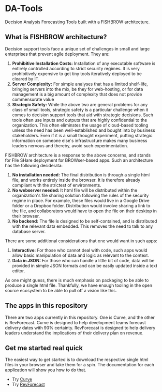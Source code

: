 # DA-Tools
Decision Analysis Forecasting Tools built with a FISHBROW architecture.

## What is FISHBROW architecture?
Decision support tools face a unique set of challenges in small and large enterprises that prevent agile deployment. They are:
 1. **Prohibitive Installation Costs:** Installation of any executable software is entirely controlled according to strict security regimes. It is very prohibitively expensive to get tiny tools iteratively deployed to be cleared by IT. 
 2. **Server Complexity:** For simple analyses that has a limited shelf-life, bringing servers into the mix, be they for web-hosting, or for data management is a big amount of complexity that does not provide commensurate value
 3. **Strategic Safety:** While the above two are general problems for any class of small tools, strategic safety is a particular challenge when it comes to decision support tools that aid with strategic decisions. Such tools often use inputs and outputs that are highly confidential to the organization. This often eliminates the usage of cloud-based tooling unless the need has been well-established and bought into by business stakeholders. Even if it is a small thought experiment, putting strategic information on someone else's infrastructure makes many business leaders nervous and thereby, avoid such experimentation.
 
 FISHBROW architecture is a response to the above concerns, and stands for FIle SHare deployment for BROWser-based apps. Such an architecture has the following desiderata:
 1. **No installation needed:** The final distribution is through a single html file, and works entirely inside the browser. It is therefore already compliant with the strictest of environments.
 2. **No webserver needed:** It html file will be distributed within the organization's file sharing solution following the rules of the security regime in place. For example, these files would live in a Google Drive folder or a Dropbox folder. Distribution would involve sharing a link to the file, and collaborators would have to open the file on their desktop in their browser.
 3. **No backend:** The file is designed to be self-contained, and is distributed with the relevant data embedded. This removes the need to talk to any database server.
 
 There are some additional considerations that one would want in such apps:
 1. **Interactive:** For those who cannot deal with code, such apps would allow basic manipulation of data and logic as relevant to the context.
 2. **Data in JSON:** For those who can handle a little bit of code, data will be provided in simple JSON formats and can be easily updated inside a text editor.

As one might guess, there is much emphasis on packaging to be able to produce a single html file. Thankfully, we have enough tooling in the open source ecosystem to be able to pull off a vision like this.

## The apps in this repository 
There are two apps currently in this repository. One is Curve, and the other is RevForecast. Curve is designed to help development teams forecast delivery dates with 90% certainty. RevForecast is designed to help delivery leaders understand the implications of their delivery plan on revenue.

## Get me started real quick
The easiest way to get started is to download the respective single html files in your browser and take them for a spin. The documentation for each application will show you how to do that.

 * Try [Curve](https://github.com/behappyrightnow/DA-Tools/tree/master/Curve)
 * Try [RevForecast](https://github.com/behappyrightnow/DA-Tools/tree/master/RevForecast)


 
 
